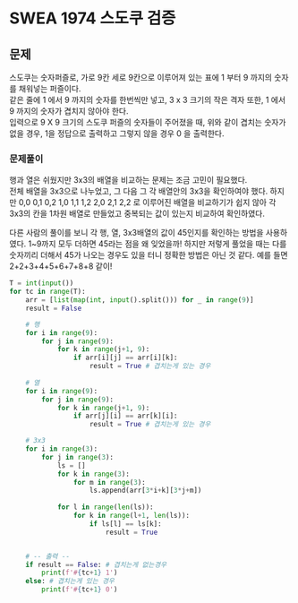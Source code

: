 # SWEA 1974 스도쿠 검증
## 문제
스도쿠는 숫자퍼즐로, 가로 9칸 세로 9칸으로 이루어져 있는 표에 1 부터 9 까지의 숫자를 채워넣는 퍼즐이다.  
같은 줄에 1 에서 9 까지의 숫자를 한번씩만 넣고, 3 x 3 크기의 작은 격자 또한, 1 에서 9 까지의 숫자가 겹치지 않아야 한다.  
입력으로 9 X 9 크기의 스도쿠 퍼즐의 숫자들이 주어졌을 때, 위와 같이 겹치는 숫자가 없을 경우, 1을 정답으로 출력하고 그렇지 않을 경우 0 을 출력한다.

### 문제풀이
행과 열은 쉬웠지만 3x3의 배열을 비교하는 문제는 조금 고민이 필요했다.  
전체 배열을 3x3으로 나누었고, 그 다음 그 각 배열안의 3x3을 확인하여야 했다. 
하지만 
0,0 0,1 0,2 
1,0 1,1 1,2
2,0 2,1 2,2 로 이루어진 배열을 비교하기가 쉽지 않아 각 3x3의 칸을 1차원 배열로 만들었고 중복되는 값이 있는지 비교하여 확인하였다. 

다른 사람의 풀이를 보니 각 행, 열, 3x3배열의 값이 45인지를 확인하는 방법을 사용하였다. 1~9까지 모두 더하면 45라는 점을 왜 잊었을까! 
하지만 저렇게 풀었을 때는 다를 숫자끼리 더해서 45가 나오는 경우도 있을 터니 정확한 방법은 아닌 것 같다. 
예를 들면 2+2+3+4+5+6+7+8+8 같이! 
```python
T = int(input())
for tc in range(T):
    arr = [list(map(int, input().split())) for _ in range(9)]
    result = False

    # 행
    for i in range(9):
        for j in range(9):
            for k in range(j+1, 9):
                if arr[i][j] == arr[i][k]:
                    result = True # 겹치는게 있는 경우
                
    # 열
    for i in range(9):
        for j in range(9):
            for k in range(j+1, 9):
                if arr[j][i] == arr[k][i]:
                    result = True # 겹치는게 있는 경우

    # 3x3 
    for i in range(3):
        for j in range(3):
            ls = []
            for k in range(3):
                for m in range(3):
                    ls.append(arr[3*i+k][3*j+m])
                
            for l in range(len(ls)):
                for k in range(l+1, len(ls)):
                    if ls[l] == ls[k]:
                        result = True


    # -- 출력 --
    if result == False: # 겹치는게 없는경우
        print(f'#{tc+1} 1')
    else: # 겹치는게 있는 경우
        print(f'#{tc+1} 0')
```